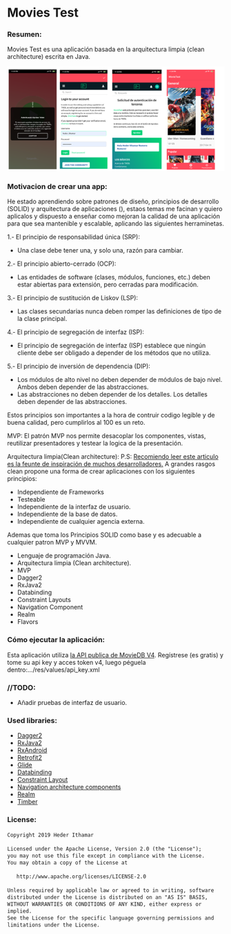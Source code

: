 # Movies Test

### Resumen: ###
Movies Test es una aplicación basada en la arquitectura limpia (clean architecture) escrita en Java.

![Screenshots](https://github.com/hederithamar/Movies/blob/master/screenshots/app.png)
### Motivacion de crear una app: ###
He estado aprendiendo sobre patrones de diseño, principios de desarrollo (SOLID) y arquitectura de aplicaciones (), estaos temas me facinan y quiero aplicalos y dispuesto a enseñar como mejoran la calidad de una aplicación para que sea mantenible y escalable, aplicando las siguientes herraminetas.

1.- El principio de responsabilidad única (SRP):
- Una clase debe tener una, y solo una, razón para cambiar.

2.- El principio abierto-cerrado (OCP):
- Las entidades de software (clases, módulos, funciones, etc.) deben estar abiertas para extensión, pero cerradas para modificación.

3.- El principio de sustitución de Liskov (LSP):
- Las clases secundarias nunca deben romper las definiciones de tipo de la clase principal.

4.- El principio de segregación de interfaz (ISP):
- El principio de segregación de interfaz (ISP) establece que ningún cliente debe ser obligado a depender de los métodos que no utiliza.

5.- El principio de inversión de dependencia (DIP):
- Los módulos de alto nivel no deben depender de módulos de bajo nivel. Ambos deben depender de las abstracciones.
- Las abstracciones no deben depender de los detalles. Los detalles deben depender de las abstracciones.

Estos principios son importantes a la hora de contruir codigo legible y de buena calidad, pero cumplirlos al 100 es un reto.

MVP:
El patrón MVP nos permite desacoplar los componentes, vistas, reutilizar presentadores y testear la logica de la presentación.

Arquitectura limpia(Clean architecture):
P.S: [Recomiendo leer este articulo es la feunte de inspiración de muchos desarrolladores.](https://blog.cleancoder.com/uncle-bob/2012/08/13/the-clean-architecture.html)
A grandes rasgos clean propone una forma de crear aplicaciones con los siguientes principios:
- Independiente de Frameworks
- Testeable
- Independiente de la interfaz de usuario.
- Independiente de la base de datos.
- Independiente de cualquier agencia externa.

Ademas que toma los Principios SOLID como base y es adecuable a cualquier patron MVP y MVVM.

- Lenguaje de programación Java.
- Arquitectura limpia (Clean architecture).
- MVP
- Dagger2
- RxJava2
- Databinding
- Constraint Layouts
- Navigation Component
- Realm
- Flavors


### Cómo ejecutar la aplicación: ###
Esta aplicación utiliza [la API publica de MovieDB V4](https://developers.themoviedb.org/4/getting-started).
Regístrese (es gratis) y tome su api key y acces token v4, luego péguela dentro:.../res/values/api_key.xml

### //TODO: ###
- Añadir pruebas de interfaz de usuario.

### Used libraries: ###
- [Dagger2](https://github.com/google/dagger)
- [RxJava2](https://github.com/ReactiveX/RxJava)
- [RxAndroid](https://github.com/ReactiveX/RxAndroid)
- [Retrofit2](https://github.com/square/retrofit)
- [Glide](https://github.com/bumptech/glide)
- [Databinding](https://developer.android.com/topic/libraries/data-binding)
- [Constraint Layout](https://developer.android.com/training/constraint-layout)
- [Navigation architecture components](https://developer.android.com/guide/navigation/navigation-getting-started)
- [Realm](https://github.com/realm/realm-java)
- [Timber](https://github.com/JakeWharton/timber)


### License: ###
~~~~
Copyright 2019 Heder Ithamar

Licensed under the Apache License, Version 2.0 (the "License");
you may not use this file except in compliance with the License.
You may obtain a copy of the License at

   http://www.apache.org/licenses/LICENSE-2.0

Unless required by applicable law or agreed to in writing, software
distributed under the License is distributed on an "AS IS" BASIS,
WITHOUT WARRANTIES OR CONDITIONS OF ANY KIND, either express or implied.
See the License for the specific language governing permissions and
limitations under the License.
~~~~
